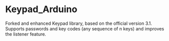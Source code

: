 Keypad_Arduino
==============

Forked and enhanced Keypad library, based on the official version 3.1. Supports passwords and key codes (any sequence of n keys) and improves the listener feature.
